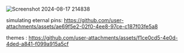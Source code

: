 
![Screenshot 2024-08-17 214838](https://github.com/user-attachments/assets/0c7691da-41c9-4970-9ae4-31896b21dbd5)


simulating eternal pins:
https://github.com/user-attachments/assets/ae69f5e2-02f0-4ee8-97ce-c187f03fe5a8

themes :
https://github.com/user-attachments/assets/f1ce0cd5-4e0d-4ded-a841-f099a915a5cf

